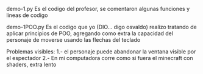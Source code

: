 demo-1.py
Es el codigo del profesor, se comentaron algunas funciones y lineas de codigo

demo-1POO.py 
Es el codigo que yo (DIO... digo osvaldo) realizo tratando de aplicar principios de POO, agregando como extra la capacidad del personaje de moverse usando las flechas del teclado

Problemas visibles:
1.- el personaje puede abandonar la ventana visible por el espectador
2.- En mi computadora corre como si fuera el minecraft con shaders, extra lento